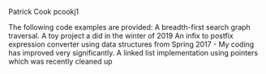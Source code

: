 Patrick Cook
pcookj1

The following code examples are provided:
   A breadth-first search graph traversal. A toy project a did in the winter of 2019
   An infix to postfix expression converter using data structures from Spring 2017 - My coding has improved very significantly. 
   A linked list implementation using pointers which was recently cleaned up
